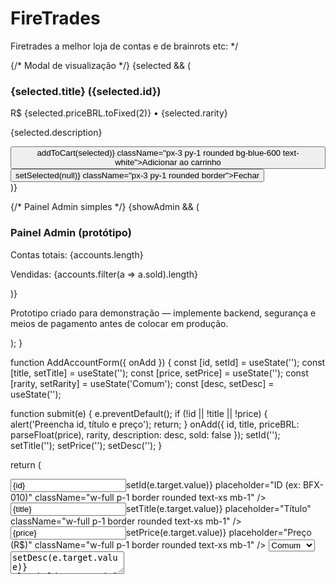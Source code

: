 # FireTrades
Firetrades a melhor loja de contas e de brainrots etc:
*/
</div>
</div>
</aside>
</main>


{/* Modal de visualização */}
{selected && (
<div className="fixed inset-0 bg-black/40 flex items-center justify-center p-4">
<div className="bg-white rounded max-w-xl w-full p-4">
<div className="flex justify-between items-start">
<div>
<h3 className="text-lg font-semibold">{selected.title} <span className="text-xs text-gray-400">({selected.id})</span></h3>
<p className="text-sm text-gray-600">R$ {selected.priceBRL.toFixed(2)} • {selected.rarity}</p>
<p className="mt-2 text-sm">{selected.description}</p>
</div>
<div className="flex flex-col gap-2">
<button onClick={() => addToCart(selected)} className="px-3 py-1 rounded bg-blue-600 text-white">Adicionar ao carrinho</button>
<button onClick={() => setSelected(null)} className="px-3 py-1 rounded border">Fechar</button>
</div>
</div>
</div>
</div>
)}


{/* Painel Admin simples */}
{showAdmin && (
<div className="fixed right-6 bottom-6 bg-white border rounded p-4 w-80 shadow-lg">
<h3 className="font-semibold">Painel Admin (protótipo)</h3>
<AddAccountForm onAdd={addAccount} />
<div className="mt-3 text-xs">
<p>Contas totais: {accounts.length}</p>
<p>Vendidas: {accounts.filter(a => a.sold).length}</p>
</div>
</div>
)}


<footer className="max-w-5xl mx-auto mt-8 text-xs text-gray-500">
<p>Prototipo criado para demonstração — implemente backend, segurança e meios de pagamento antes de colocar em produção.</p>
</footer>
</div>
);
}


function AddAccountForm({ onAdd }) {
const [id, setId] = useState('');
const [title, setTitle] = useState('');
const [price, setPrice] = useState('');
const [rarity, setRarity] = useState('Comum');
const [desc, setDesc] = useState('');


function submit(e) {
e.preventDefault();
if (!id || !title || !price) { alert('Preencha id, título e preço'); return; }
onAdd({ id, title, priceBRL: parseFloat(price), rarity, description: desc, sold: false });
setId(''); setTitle(''); setPrice(''); setDesc('');
}


return (
<form onSubmit={submit} className="mt-3">
<input value={id} onChange={e=>setId(e.target.value)} placeholder="ID (ex: BFX-010)" className="w-full p-1 border rounded text-xs mb-1" />
<input value={title} onChange={e=>setTitle(e.target.value)} placeholder="Título" className="w-full p-1 border rounded text-xs mb-1" />
<input value={price} onChange={e=>setPrice(e.target.value)} placeholder="Preço (R$)" className="w-full p-1 border rounded text-xs mb-1" />
<select value={rarity} onChange={e=>setRarity(e.target.value)} className="w-full p-1 border rounded text-xs mb-1">
<option>Comum</option>
<option>Top</option>
<option>Lendário</option>
</select>
<textarea value={desc} onChange={e=>setDesc(e.target.value)} placeholder="Descrição" className="w-full p-1 border rounded text-xs mb-1" />
<button className="w-full p-2 rounded bg-indigo-600 text-white text-sm">Adicionar conta</button>
</form>
);
}
